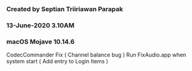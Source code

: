 ### Created by Septian Triiriawan Parapak
### 13-June-2020 3.10AM
### macOS Mojave 10.14.6

CodecCommander Fix ( Channel balance bug )
Run FixAudio.app when system start ( Add entry to Login Items )
